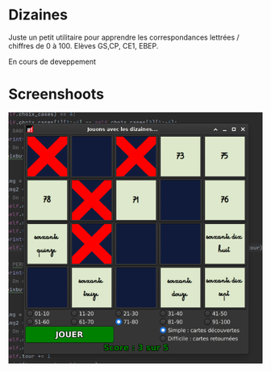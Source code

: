 # Dizaines
Juste un petit utilitaire pour apprendre les correspondances lettrées / chiffres de 0 à 100.
Elèves GS,CP, CE1, EBEP.

En cours de deveppement

# Screenshoots

![screenshoot](./screenshoot002.png)

